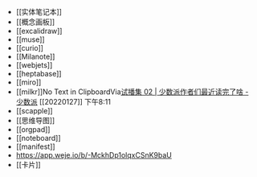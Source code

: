 - [[实体笔记本]]
- [[概念画板]]
- [[excalidraw]]
- [[muse]]
- [[curio]]
- [[Milanote]]
- [[webjets]]
- [[heptabase]]
- [[miro]]
- [[milkr]]No Text in ClipboardVia[试播集 02 | 少数派作者们最近读完了啥 - 少数派](https://sspai.com/post/71036) [[20220127]] 下午8:11
- [[scapple]]
- [[思维导图]]
- [[orgpad]]
- [[noteboard]]
- [[manifest]]
- https://app.weje.io/b/-MckhDp1olqxCSnK9baU
- [[卡片]]
